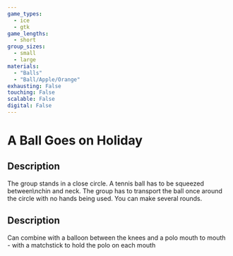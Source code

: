```yaml
---
game_types:
  - ice
  - gtk
game_lengths:
  - short
group_sizes:
  - small
  - large
materials:
  - "Balls"
  - "Ball/Apple/Orange"
exhausting: False
touching: False
scalable: False
digital: False
---
```

# A Ball Goes on Holiday

## Description
The group stands in a close circle. A tennis ball has to be squeezed between\nchin and neck. The group has to transport the ball once around the circle with no hands being used. You can make several rounds.

## Description
Can combine with a balloon between the knees and a polo mouth to mouth - with a matchstick to hold the polo on each mouth

